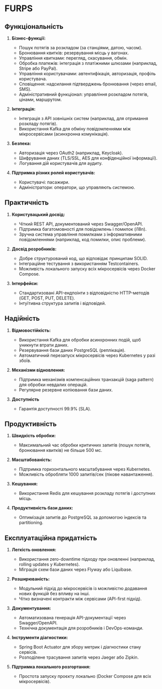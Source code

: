 # FURPS

## Функціональність

1. **Бізнес-функції:**
    - Пошук потягів за розкладом (за станціями, датою, часом).
    - Бронювання квитків: резервування місць у вагонах.
    - Управління квитками: перегляд, скасування, обмін.
    - Обробка платежів: інтеграція з платіжними шлюзами (наприклад, Stripe або PayPal).
    - Управління користувачами: автентифікація, авторизація, профіль користувача.
    - Сповіщення: надсилання підтверджень бронювання (через email, SMS).
    - Адміністративний функціонал: управління розкладом потягів, цінами, маршрутом.

2. **Інтеграція:**
    - Інтеграція з API зовнішніх систем (наприклад, для отримання розкладу потягів).
    - Використання Kafka для обміну повідомленнями між мікросервісами (асинхронна комунікація).

3. **Безпека:**
    - Авторизація через OAuth2 (наприклад, Keycloak).
    - Шифрування даних (TLS/SSL, AES для конфіденційної інформації).
    - Логування дій користувачів для аудиту.

4. **Підтримка різних ролей користувачів:**
    - Користувачі: пасажири.
    - Адміністратори: оператори, що управляють системою.


## Практичність

1. **Користувацький досвід:**
    - Чіткий REST API, документований через Swagger/OpenAPI.
    - Підтримка багатомовності для повідомлень і помилок (i18n).
    - Зручна система управління помилками з інформативними повідомленнями (наприклад, код помилки, опис проблеми).

2. **Досвід розробників:**
    - Добре структурований код, що відповідає принципам SOLID.
    - Інтеграційне тестування з використанням Testcontainers.
    - Можливість локального запуску всіх мікросервісів через Docker Compose.

3. **Інтерфейси:**
    - Стандартизовані API-ендпоінти з відповідністю HTTP-методів (GET, POST, PUT, DELETE).
    - Інтуїтивна структура запитів і відповідей.


## Надійність

1. **Відмовостійкість:**
    - Використання Kafka для обробки асинхронних подій, щоб уникнути втрати даних.
    - Резервування бази даних PostgreSQL (реплікація).
    - Автоматичний перезапуск мікросервісів через Kubernetes у разі збоїв.

2. **Механізми відновлення:**
    - Підтримка механізмів компенсаційних транзакцій (saga pattern) для обробки невдалих операцій.
    - Регулярне резервне копіювання бази даних.

3. **Доступність**
    - Гарантія доступності 99.9% (SLA).


## Продуктивність

1. **Швидкість обробки:**
    - Максимальний час обробки критичних запитів (пошук потягів, бронювання квитків) не більше 500 мс.

2. **Масштабованість:**
    - Підтримка горизонтального масштабування через Kubernetes.
    - Можливість обробляти 1000 запитів/сек (пікове навантаження).

3. **Кешування:**
    - Використання Redis для кешування розкладу потягів і доступних місць.

4. **Продуктивність бази даних:**
    - Оптимізація запитів до PostgreSQL за допомогою індексів та partitioning.


## Експлуатаційна придатність

1. **Легкість оновлення:**
    - Використання zero-downtime підходу при оновленні (наприклад, rolling updates у Kubernetes).
    - Міграція схем бази даних через Flyway або Liquibase.

2. **Розширюваність:**
    - Модульний підхід до мікросервісів із можливістю додавання нових функцій без впливу на інші.
    - Чітко визначені контракти між сервісами (API-first підхід).

3. **Документування:**
    - Автоматизована генерація API-документації через Swagger/OpenAPI.
    - Технічна документація для розробників і DevOps-команди.

4. **Інструменти діагностики:**
    - Spring Boot Actuator для збору метрик і діагностики стану сервісів.
    - Розподілене трасування запитів через Jaeger або Zipkin.

5. **Підтримка локального розгортання:**
    - Простота запуску проєкту локально (Docker Compose для всіх мікросервісів).
